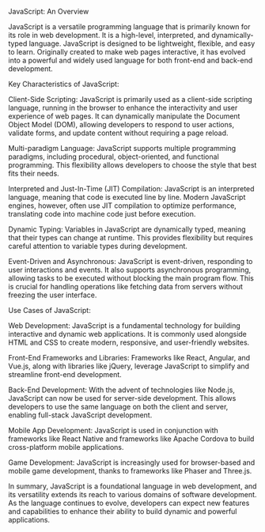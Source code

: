 JavaScript: An Overview

JavaScript is a versatile programming language that is primarily known for its role in web development. It is a high-level, interpreted, and dynamically-typed language. JavaScript is designed to be lightweight, flexible, and easy to learn. Originally created to make web pages interactive, it has evolved into a powerful and widely used language for both front-end and back-end development.

Key Characteristics of JavaScript:

Client-Side Scripting: JavaScript is primarily used as a client-side scripting language, running in the browser to enhance the interactivity and user experience of web pages. It can dynamically manipulate the Document Object Model (DOM), allowing developers to respond to user actions, validate forms, and update content without requiring a page reload.

Multi-paradigm Language: JavaScript supports multiple programming paradigms, including procedural, object-oriented, and functional programming. This flexibility allows developers to choose the style that best fits their needs.

Interpreted and Just-In-Time (JIT) Compilation: JavaScript is an interpreted language, meaning that code is executed line by line. Modern JavaScript engines, however, often use JIT compilation to optimize performance, translating code into machine code just before execution.

Dynamic Typing: Variables in JavaScript are dynamically typed, meaning that their types can change at runtime. This provides flexibility but requires careful attention to variable types during development.

Event-Driven and Asynchronous: JavaScript is event-driven, responding to user interactions and events. It also supports asynchronous programming, allowing tasks to be executed without blocking the main program flow. This is crucial for handling operations like fetching data from servers without freezing the user interface.

Use Cases of JavaScript:

Web Development: JavaScript is a fundamental technology for building interactive and dynamic web applications. It is commonly used alongside HTML and CSS to create modern, responsive, and user-friendly websites.

Front-End Frameworks and Libraries: Frameworks like React, Angular, and Vue.js, along with libraries like jQuery, leverage JavaScript to simplify and streamline front-end development.

Back-End Development: With the advent of technologies like Node.js, JavaScript can now be used for server-side development. This allows developers to use the same language on both the client and server, enabling full-stack JavaScript development.

Mobile App Development: JavaScript is used in conjunction with frameworks like React Native and frameworks like Apache Cordova to build cross-platform mobile applications.

Game Development: JavaScript is increasingly used for browser-based and mobile game development, thanks to frameworks like Phaser and Three.js.

In summary, JavaScript is a foundational language in web development, and its versatility extends its reach to various domains of software development. As the language continues to evolve, developers can expect new features and capabilities to enhance their ability to build dynamic and powerful applications.
